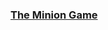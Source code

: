 ### [The Minion Game](https://github.com/lulukdog/leetcode-Python/blob/master/hackerrank/The20%Minion20%Game.py)

